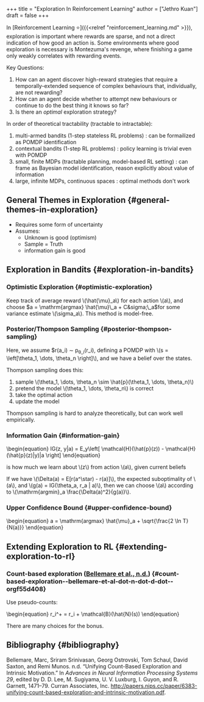 +++
title = "Exploration In Reinforcement Learning"
author = ["Jethro Kuan"]
draft = false
+++

In [Reinforcement Learning ⭐]({{<relref "reinforcement_learning.md" >}}), exploration is important where rewards
are sparse, and not a direct indication of how good an action is. Some
environments where good exploration is necessary is Montezuma's
revenge, where finishing a game only weakly correlates with rewarding
events.

Key Questions:

1.  How can an agent discover high-reward strategies that require a
    temporally-extended sequence of complex behaviours that,
    individually, are not rewarding?
2.  How can an agent decide whether to attempt new behaviours or
    continue to do the best thing it knows so far?
3.  Is there an _optimal_ exploration strategy?

In order of theoretical tractability (tractable to intractable):

1.  multi-armed bandits (1-step stateless RL problems) : can be
    formailized as POMDP identification
2.  contextual bandits (1-step RL problems) : policy learning is
    trivial even with POMDP
3.  small, finite MDPs (tractable planning, model-based RL setting) :
    can frame as Bayesian model identification, reason explicitly about
    value of information
4.  large, infinite MDPs, continuous spaces : optimal methods don't work

## General Themes in Exploration {#general-themes-in-exploration}

- Requires some form of uncertainty
- Assumes:
  - Unknown is good (optimism)
  - Sample = Truth
  - information gain is good

## Exploration in Bandits {#exploration-in-bandits}

### Optimistic Exploration {#optimistic-exploration}

Keep track of average reward \\(\hat{\mu}\_a\\) for each action \\(a\\), and
choose $a = \mathrm{argmax} \hat{\mu}\_a + C&sigma;\_a$for some variance
estimate \\(\sigma_a\\). This method is model-free.

### Posterior/Thompson Sampling {#posterior-thompson-sampling}

Here, we assume \$r(a_i) &sim; p<sub>&theta;\_i</sub>(r_i), defining a POMDP with
\\(s = \left[\theta\_1, \dots, \theta\_n \right]\\), and we have a belief
over the states.

Thompson sampling does this:

1.  sample \\(\theta_1, \dots, \theta_n \sim \hat{p}(\theta_1, \dots, \theta_n)\\)
2.  pretend the model \\(\theta_1, \dots, \theta_n\\) is correct
3.  take the optimal action
4.  update the model

Thompson sampling is hard to analyze theoretically, but can work well
empirically.

### Information Gain {#information-gain}

\begin{equation}
IG(z, y|a) = E_y\left[ \mathcal{H}(\hat{p}(z)) - \mathcal{H}(\hat{p}(z)|y)|a \right]
\end{equation}

is how much we learn about \\(z\\) from action \\(a\\), given current beliefs

If we have \\(\Delta(a) = E[r(a^\star) - r(a)]\\), the expected
suboptimality of \\(a\\), and \\(g(a) = IG(\theta_a, r_a | a)\\), then we can
choose \\(a\\) according to \\(\mathrm{argmin}\_a \frac{\Delta(a)^2}{g(a)}\\).

### Upper Confidence Bound {#upper-confidence-bound}

\begin{equation}
a = \mathrm{argmax} \hat{\mu}\_a + \sqrt{\frac{2 \ln T}{N(a)}}
\end{equation}

## Extending Exploration to RL {#extending-exploration-to-rl}

### Count-based exploration ([Bellemare et al., n.d.](#orgf55d408)) {#count-based-exploration--bellemare-et-al-dot-n-dot-d-dot--orgf55d408}

Use pseudo-counts:

\begin{equation}
r_i^+ = r_i + \mathcal{B}(\hat{N}(s))
\end{equation}

There are many choices for the bonus.

## Bibliography {#bibliography}

<a id="orgf55d408"></a>Bellemare, Marc, Sriram Srinivasan, Georg Ostrovski, Tom Schaul, David Saxton, and Remi Munos. n.d. “Unifying Count-Based Exploration and Intrinsic Motivation.” In _Advances in Neural Information Processing Systems 29_, edited by D. D. Lee, M. Sugiyama, U. V. Luxburg, I. Guyon, and R. Garnett, 1471–79. Curran Associates, Inc. <http://papers.nips.cc/paper/6383-unifying-count-based-exploration-and-intrinsic-motivation.pdf>.
